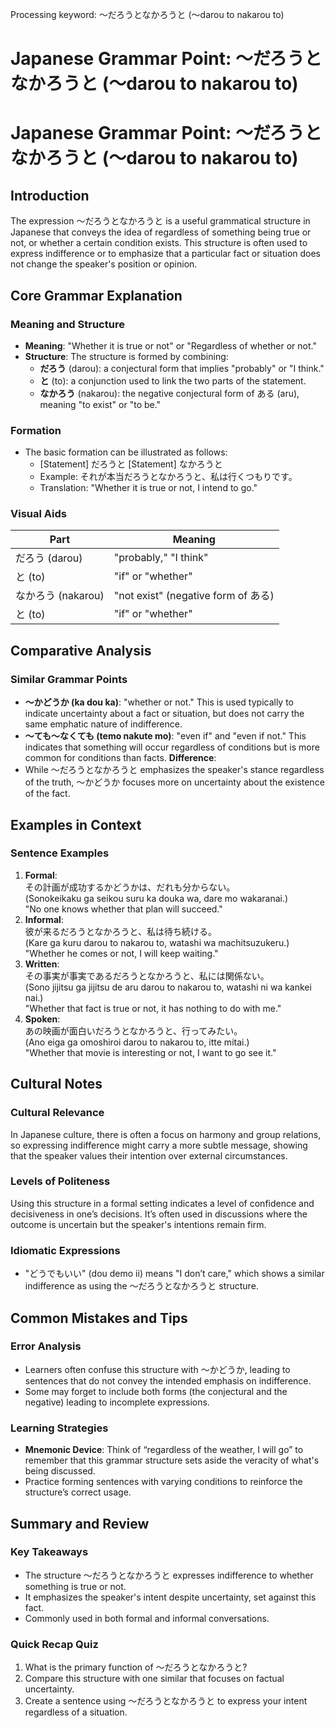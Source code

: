 Processing keyword: ～だろうとなかろうと (〜darou to nakarou to)
# Japanese Grammar Point: ～だろうとなかろうと (〜darou to nakarou to)
# Japanese Grammar Point: ～だろうとなかろうと (〜darou to nakarou to)
## Introduction
The expression ～だろうとなかろうと is a useful grammatical structure in Japanese that conveys the idea of regardless of something being true or not, or whether a certain condition exists. This structure is often used to express indifference or to emphasize that a particular fact or situation does not change the speaker's position or opinion.
## Core Grammar Explanation
### Meaning and Structure
- **Meaning**: "Whether it is true or not" or "Regardless of whether or not."
- **Structure**: The structure is formed by combining:
  - **だろう** (darou): a conjectural form that implies "probably" or "I think."
  - **と** (to): a conjunction used to link the two parts of the statement.
  - **なかろう** (nakarou): the negative conjectural form of ある (aru), meaning "to exist" or "to be."
  
### Formation
- The basic formation can be illustrated as follows:
  - [Statement] だろうと [Statement] なかろうと
  - Example: それが本当だろうとなかろうと、私は行くつもりです。
  - Translation: "Whether it is true or not, I intend to go."
### Visual Aids
| Part        | Meaning                     |
|-------------|-----------------------------|
| だろう (darou)  | "probably," "I think"     |
| と (to)        | "if" or "whether"         |
| なかろう (nakarou) | "not exist" (negative form of ある) |
| と (to)        | "if" or "whether"         |
## Comparative Analysis
### Similar Grammar Points
- **～かどうか (ka dou ka)**: "whether or not." This is used typically to indicate uncertainty about a fact or situation, but does not carry the same emphatic nature of indifference.
- **～ても～なくても (temo nakute mo)**: "even if" and "even if not." This indicates that something will occur regardless of conditions but is more common for conditions than facts.
**Difference**:
- While ～だろうとなかろうと emphasizes the speaker's stance regardless of the truth, ～かどうか focuses more on uncertainty about the existence of the fact.
## Examples in Context
### Sentence Examples
1. **Formal**:  
   その計画が成功するかどうかは、だれも分からない。   
   (Sonokeikaku ga seikou suru ka douka wa, dare mo wakaranai.)  
   "No one knows whether that plan will succeed."
2. **Informal**:  
   彼が来るだろうとなかろうと、私は待ち続ける。  
   (Kare ga kuru darou to nakarou to, watashi wa machitsuzukeru.)  
   "Whether he comes or not, I will keep waiting."
3. **Written**:  
   その事実が事実であるだろうとなかろうと、私には関係ない。  
   (Sono jijitsu ga jijitsu de aru darou to nakarou to, watashi ni wa kankei nai.)  
   "Whether that fact is true or not, it has nothing to do with me."
4. **Spoken**:  
   あの映画が面白いだろうとなかろうと、行ってみたい。  
   (Ano eiga ga omoshiroi darou to nakarou to, itte mitai.)  
   "Whether that movie is interesting or not, I want to go see it."
## Cultural Notes
### Cultural Relevance
In Japanese culture, there is often a focus on harmony and group relations, so expressing indifference might carry a more subtle message, showing that the speaker values their intention over external circumstances.
### Levels of Politeness
Using this structure in a formal setting indicates a level of confidence and decisiveness in one’s decisions. It’s often used in discussions where the outcome is uncertain but the speaker's intentions remain firm.
### Idiomatic Expressions
- "どうでもいい" (dou demo ii) means "I don’t care," which shows a similar indifference as using the ～だろうとなかろうと structure.
## Common Mistakes and Tips
### Error Analysis
- Learners often confuse this structure with ～かどうか, leading to sentences that do not convey the intended emphasis on indifference.
- Some may forget to include both forms (the conjectural and the negative) leading to incomplete expressions.
### Learning Strategies
- **Mnemonic Device**: Think of “regardless of the weather, I will go” to remember that this grammar structure sets aside the veracity of what's being discussed.
- Practice forming sentences with varying conditions to reinforce the structure’s correct usage.
## Summary and Review
### Key Takeaways
- The structure ～だろうとなかろうと expresses indifference to whether something is true or not.
- It emphasizes the speaker's intent despite uncertainty, set against this fact.
- Commonly used in both formal and informal conversations.
### Quick Recap Quiz
1. What is the primary function of ～だろうとなかろうと?
2. Compare this structure with one similar that focuses on factual uncertainty.
3. Create a sentence using ～だろうとなかろうと to express your intent regardless of a situation.
